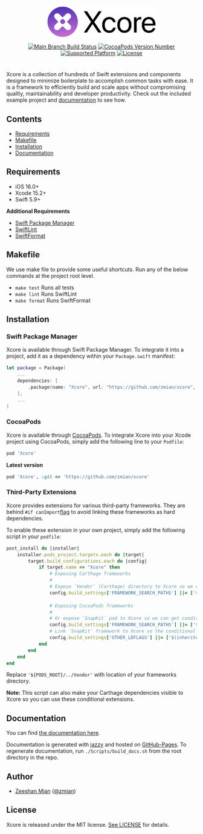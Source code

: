 <p align="center">
<img src="Resources/xcore_logo.svg" alt="Xcore logo" height=80>
</p>
<p align="center">
    <a href="https://travis-ci.org/zmian/xcore"><img src="https://travis-ci.org/zmian/xcore.svg?branch=main" alt="Main Branch Build Status"></a>
  <a href="http://cocoapods.org/pods/Xcore"><img src="https://img.shields.io/cocoapods/v/Xcore.svg?style=flat" alt="CocoaPods Version Number"></a>
  <a href="http://cocoapods.org/pods/Xcore"><img src="https://img.shields.io/cocoapods/p/Xcore.svg?style=flat" alt="Supported Platform"></a>
    <a href="http://cocoapods.org/pods/Xcore"><img src="https://img.shields.io/cocoapods/l/Xcore.svg?style=flat" alt="License"></a>
</p>
<h1></h1>

Xcore is a collection of hundreds of Swift extensions and components designed to minimize boilerplate to accomplish common tasks with ease. It is a framework to efficiently build and scale apps without compromising quality, maintainability and developer productivity. Check out the included example project and [documentation](https://zmian.github.io/xcore) to see how.

## Contents
- [Requirements](#requirements)
- [Makefile](#makefile)
- [Installation](#installation)
- [Documentation](#documentation)

## Requirements
* iOS 16.0+
* Xcode 15.2+
* Swift 5.9+

**Additional Requirements**

* [Swift Package Manager](https://swift.org/package-manager/)
* [SwiftLint][swiftlint-link]
* [SwiftFormat][swiftformat-link]

## Makefile
We use make file to provide some useful shortcuts. Run any of the below commands at the project root level.

- `make test` Runs all tests
- `make lint` Runs SwiftLint
- `make format` Runs SwiftFormat

## Installation

### Swift Package Manager
Xcore is available through Swift Package Manager. To integrate it into a project, add it as a dependency within your `Package.swift` manifest:

```swift
let package = Package(
    ...
    dependencies: [
        .package(name: "Xcore", url: "https://github.com/zmian/xcore", .branch("main"))
    ],
    ...
)
```

### CocoaPods

Xcore is available through [CocoaPods](http://cocoapods.org). To integrate Xcore into your Xcode project using CocoaPods, simply add the following line to your `Podfile`:

```ruby
pod 'Xcore'
```

**Latest version**

```ruby
pod 'Xcore', :git => 'https://github.com/zmian/xcore'
```

### Third-Party Extensions

Xcore provides extensions for various third-party frameworks. They are behind `#if canImport`[flag](https://github.com/apple/swift-evolution/blob/master/proposals/0075-import-test.md) to avoid linking these frameworks as hard dependencies.

To enable these extension in your own project, simply add the following script in your `podfile`:

```ruby
post_install do |installer|
    installer.pods_project.targets.each do |target|
        target.build_configurations.each do |config|
            if target.name == "Xcore" then
                # Exposing Carthage frameworks
                #
                # Expose `Vendor` (Carthage) directory to Xcore so we can get conditional extensions.
                config.build_settings['FRAMEWORK_SEARCH_PATHS'] ||= ['$(inherited)', '${PODS_ROOT}/../Vendor']

                # Exposing CocoaPods frameworks
                #
                # Or expose `SnapKit` pod to Xcore so we can get conditional extensions.
                config.build_settings['FRAMEWORK_SEARCH_PATHS'] ||= ['$(inherited)', '${PODS_CONFIGURATION_BUILD_DIR}/SnapKit']
                # Link `SnapKit` framework to Xcore so the conditional canImport flag works.
                config.build_settings['OTHER_LDFLAGS'] ||= ['$(inherited)', '-framework "SnapKit"']
            end
        end
    end
end
```

Replace `'${PODS_ROOT}/../Vendor'` with location of your frameworks directory.

**Note:** This script can also make your Carthage dependencies visible to Xcore so you can use these conditional extensions.

## Documentation

You can find [the documentation here](https://zmian.github.io/xcore).

Documentation is generated with [jazzy](https://github.com/realm/jazzy) and hosted on [GitHub-Pages](https://pages.github.com). To regenerate documentation, run `./Scripts/build_docs.sh` from the root directory in the repo.

## Author

- [Zeeshan Mian](https://github.com/zmian) ([@zmian](https://twitter.com/zmian))

## License

Xcore is released under the MIT license. [See LICENSE](https://github.com/zmian/xcore/blob/main/LICENSE) for details.

[swiftlint-link]: https://github.com/realm/SwiftLint
[swiftformat-link]: https://github.com/nicklockwood/SwiftFormat
